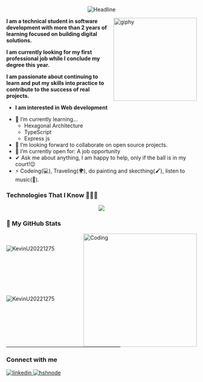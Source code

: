 <div align=center>
        <img src="https://readme-typing-svg.herokuapp.com?color=%236FDA44&size=32&center=true&vCenter=true&width=600&height=50&lines=Hi+there+I'm+Kevin+%F0%9F%91%8B;Software+Developer+Student;Problem+Solver;" alt="Headline" />
</div>

[<img align='right' src="https://media.giphy.com/media/M9gbBd9nbDrOTu1Mqx/giphy.gif" width="220" alt="giphy">](https://t.me/voko_aleksey)
**I am a technical student in software development with more than 2 years of learning focused on building digital solutions.**
 
**I am currently looking for my first professional job while I conclude my degree this year.**

**I am passionate about continuing to learn and put my skills into practice to contribute to the success of real projects.**

* **I am interested in Web development**
- 🌱 I’m currently learning...
  - Hexagonal Architecture
  - TypeScript
  - Express js
- 👯 I’m looking forward to collaborate on open source projects.
- 🤔 I’m currently open for: A job opportunity
- ✔ Ask me about anything, I am happy to help, only if the ball is in my court!😉<br>
- ⚡ Codeing(💻), Traveling(🌍), do painting and skecthing(🖌️), listen to music(🎵).
  

### Technologies That I Know 👨🏻‍💻

<!--tech stack icons-->
<p align="center">
  <a href="https://skillicons.dev">
    <img src="https://skillicons.dev/icons?i=astro,nextjs,react,dotnet,html,css,tailwind,bootstrap,js,ts,php,cs,py,git,github,prisma,sqlite,mongodb,mysql,nodejs,express,vite,vscode,netlify,vercel,mint&perline=14" />
  </a>
</p>

<h3>👀 My GitHub Stats</h3>
<img align="right" alt="Coding" width="300" src="https://cdn.dribbble.com/users/1277312/screenshots/14733298/media/39b1045e593737587dd60e42c8422d1f.gif" >
<br>


<p><img align="left" src="https://github-readme-stats.vercel.app/api/top-langs?username=KevinU20221275&show_icons=true&theme=dark&locale=en&layout=compact" alt="KevinU20221275" /></p>

<br><br><br><br><br><br><br>
<p>&nbsp;<img align="left" src="https://github-readme-stats.vercel.app/api?username=KevinU20221275&show_icons=true&theme=dark&locale=en" alt="KevinU20221275" /></p>


<br><br><br>
<hr width="60%" >

### Connect with me
<a href="https://www.linkedin.com/in/kevin-antonio-montano-aquino/" target="_blank">
<img src=https://img.shields.io/badge/LINKEDIN-%2300acee.svg?color=405DE6&style=for-the-badge&logo=linkedin&logoColor=white alt=linkedin style="margin-bottom: 5px;" />
</a>
<a href="https://kevinmontanoportfolio.vercel.app/" target="_blank">
<img src=https://img.shields.io/badge/PORTFOLIO-%2300acee.svg?color=2962FF&style=for-the-badge&logoColor=white alt=hshnode style="margin-bottom: 5px;" />
</a>




